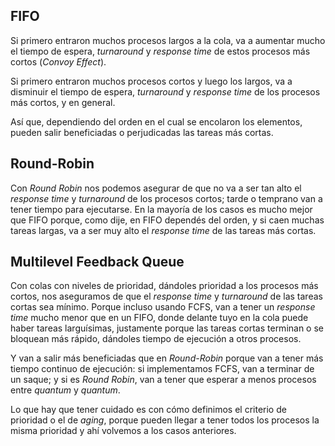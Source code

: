 ## FIFO

Si primero entraron muchos procesos largos a la cola, va a aumentar mucho el tiempo de espera, *turnaround* y *response time* de estos procesos más cortos (*Convoy Effect*).

Si primero entraron muchos procesos cortos y luego los largos, va a disminuir el tiempo de espera, *turnaround* y *response time* de los procesos más cortos, y en general.

Así que, dependiendo del orden en el cual se encolaron los elementos, pueden salir beneficiadas o perjudicadas las tareas más cortas.

## Round-Robin

Con *Round Robin* nos podemos asegurar de que no va a ser tan alto el *response time* y *turnaround* de los procesos cortos; tarde o temprano van a tener tiempo para ejecutarse. En la mayoría de los casos es mucho mejor que FIFO porque, como dije, en FIFO dependés del orden, y si caen muchas tareas largas, va a ser muy alto el *response time* de las tareas más cortas.

## Multilevel Feedback Queue

Con colas con niveles de prioridad, dándoles prioridad a los procesos más cortos, nos aseguramos de que el *response time* y *turnaround* de las tareas cortas sea mínimo. Porque incluso usando FCFS, van a tener un *response time* mucho menor que en un FIFO, donde delante tuyo en la cola puede haber tareas larguísimas, justamente porque las tareas cortas terminan o se bloquean más rápido, dándoles tiempo de ejecución a otros procesos. 

Y van a salir más beneficiadas que en *Round-Robin* porque van a tener más tiempo continuo de ejecución: si implementamos FCFS, van a terminar de un saque; y si es *Round Robin*, van a tener que esperar a menos procesos entre *quantum* y *quantum*.

Lo que hay que tener cuidado es con cómo definimos el criterio de prioridad o el de *aging*, porque pueden llegar a tener todos los procesos la misma prioridad y ahí volvemos a los casos anteriores.
